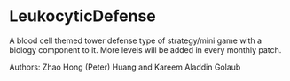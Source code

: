 LeukocyticDefense
=================

A blood cell themed tower defense type of strategy/mini game with a biology component to it. More levels will be added in every monthly patch.

Authors: Zhao Hong (Peter) Huang and Kareem Aladdin Golaub
